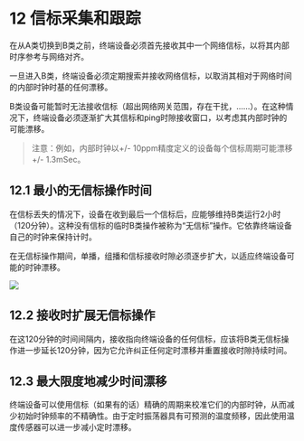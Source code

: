 # 12 信标采集和跟踪

在从A类切换到B类之前，终端设备必须首先接收其中一个网络信标，以将其内部时序参考与网络对齐。

一旦进入B类，终端设备必须定期搜索并接收网络信标，以取消其相对于网络时间的内部时钟时基的任何漂移。

B类设备可能暂时无法接收信标（超出网络网关范围，存在干扰，......）。在这种情况下，终端设备必须逐渐扩大其信标和ping时隙接收窗口，以考虑其内部时钟的可能漂移。

> 注意：例如，内部时钟以+/- 10ppm精度定义的设备每个信标周期可能漂移+/- 1.3mSec。

## 12.1 最小的无信标操作时间

在信标丢失的情况下，设备在收到最后一个信标后，应能够维持B类运行2小时（120分钟）。这种没有信标的临时B类操作被称为“无信标”操作。它依靠终端设备自己的时钟来保持计时。

在无信标操作期间，单播，组播和信标接收时隙必须逐步扩大，以适应终端设备可能的时钟漂移。

![](.gitbook/assets/figure-52-beacon-less-temporary-operation.png)

## 12.2 接收时扩展无信标操作

在这120分钟的时间间隔内，接收指向终端设备的任何信标，应该将B类无信标操作进一步延长120分钟，因为它允许纠正任何定时漂移并重置接收时隙持续时间。

## 12.3 最大限度地减少时间漂移

终端设备可以使用信标（如果有的话）精确的周期来校准它们的内部时钟，从而减少初始时钟频率的不精确性。由于定时振荡器具有可预测的温度频移，因此使用温度传感器可以进一步减小定时漂移。

